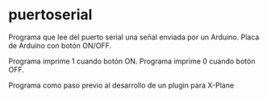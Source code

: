 # puertoserial
Programa que lee del puerto serial una señal enviada por un Arduino.
Placa de Arduino con botón ON/OFF.


Programa imprime 1 cuando botón ON.
Programa imprime 0 cuando botón OFF.


Programa como paso previo al desarrollo de un plugin para X-Plane
